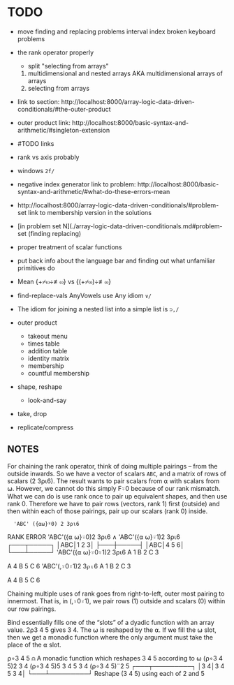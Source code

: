 # TODO
- move finding and replacing problems interval index broken keyboard problems
- the rank operator properly
	- split "selecting from arrays"
	1. multidimensional and nested arrays AKA multidimensional arrays of arrays
	2. selecting from arrays

- link to section: http://localhost:8000/array-logic-data-driven-conditionals/#the-outer-product
- outer product link: http://localhost:8000/basic-syntax-and-arithmetic/#singleton-extension
- #TODO links
- rank vs axis probably
- windows `2f/`
- negative index generator link to problem: http://localhost:8000/basic-syntax-and-arithmetic/#what-do-these-errors-mean
- http://localhost:8000/array-logic-data-driven-conditionals/#problem-set link to membership version in the solutions
- [in problem set N](./array-logic-data-driven-conditionals.md#problem-set (finding replacing)
- proper treatment of scalar functions
- put back info about the language bar and finding out what unfamiliar primitives do
- Mean {+⌿⍵÷≢⍵} vs {(+⌿⍵)÷≢⍵}
- find-replace-vals AnyVowels use Any idiom `∨/`
- The idiom for joining a nested list into a simple list is `⊃,/`
- outer product
	- takeout menu
	- times table
	- addition table
	- identity matrix
	- membership
	- countful membership
- shape, reshape
	- look-and-say
- take, drop
- replicate/compress

## NOTES
For chaining the rank operator, think of doing multiple pairings – from the outside inwards. So we have a vector of scalars `ABC`, and a matrix of rows of scalars (2 3⍴⍳6). The result wants to pair scalars from ⍺ with scalars from ⍵. However, we cannot do this simply F⍤0 because of our rank mismatch. What we can do is use rank once to pair up equivalent shapes, and then use rank 0. Therefore we have to pair rows (vectors, rank 1) first (outside) and then within each of those pairings, pair up our scalars (rank 0) inside.

      'ABC' ({⍺⍵}⍤0) 2 3⍴⍳6
RANK ERROR
      'ABC'({⍺ ⍵}⍤0)2 3⍴⍳6
           ∧
      'ABC'({⍺ ⍵}⍤1)2 3⍴⍳6
┌───┬─────┐
│ABC│1 2 3│
├───┼─────┤
│ABC│4 5 6│
└───┴─────┘
      'ABC'({⍺ ⍵}⍤0⍤1)2 3⍴⍳6
A 1
B 2
C 3

A 4
B 5
C 6
      'ABC'(,⍤0⍤1)2 3⍴⍳6
A 1
B 2
C 3

A 4
B 5
C 6

Chaining multiple uses of rank goes from right-to-left, outer most pairing to innermost. That is, in (,⍤0⍤1), we pair rows (1) outside and scalars (0) within our row pairings.

Bind essentially fills one of the “slots” of a dyadic function with an array value. 2⍴3 4 5 gives 3 4. The ⍵ is reshaped by the ⍺. If we fill the ⍵ slot, then we get a monadic function where the only argument must take the place of the ⍺ slot.

⍴∘3 4 5  ⍝ A monadic function which reshapes 3 4 5 according to ⍵
      (⍴∘3 4 5)2
3 4
      (⍴∘3 4 5)5
3 4 5 3 4
      (⍴∘3 4 5)¨2 5
┌───┬─────────┐
│3 4│3 4 5 3 4│
└───┴─────────┘
Reshape (3 4 5) using each of 2 and 5
